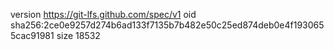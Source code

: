 version https://git-lfs.github.com/spec/v1
oid sha256:2ce0e9257d274b6ad133f7135b7b482e50c25ed874deb0e4f1930655cac91981
size 18532
